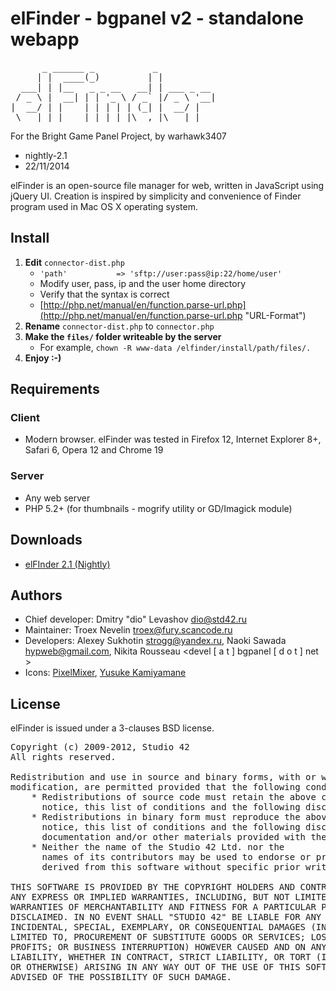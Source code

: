 elFinder - bgpanel v2 - standalone webapp
========

<pre>
      _ ______ _           _           
     | |  ____(_)         | |          
  ___| | |__   _ _ __   __| | ___ _ __ 
 / _ \ |  __| | | '_ \ / _` |/ _ \ '__|
|  __/ | |    | | | | | (_| |  __/ |   
 \___|_|_|    |_|_| |_|\__,_|\___|_|   
</pre>
For the Bright Game Panel Project, by warhawk3407

- nightly-2.1
- 22/11/2014

elFinder is an open-source file manager for web, written in JavaScript using
jQuery UI. Creation is inspired by simplicity and convenience of Finder program
used in Mac OS X operating system.


Install
--------
1. **Edit** `connector-dist.php`
	- `'path'			=> 'sftp://user:pass@ip:22/home/user'`
	- Modify user, pass, ip and the user home directory
	- Verify that the syntax is correct
	- [http://php.net/manual/en/function.parse-url.php](http://php.net/manual/en/function.parse-url.php "URL-Format")
2. **Rename** `connector-dist.php` to `connector.php`
3. **Make the `files/` folder writeable by the server**
	- For example, `chown -R www-data /elfinder/install/path/files/.`
4. **Enjoy :-)**

Requirements
------------

### Client
 * Modern browser. elFinder was tested in Firefox 12, Internet Explorer 8+,
   Safari 6, Opera 12 and Chrome 19

### Server
 * Any web server
 * PHP 5.2+ (for thumbnails - mogrify utility or GD/Imagick module)

Downloads
------------
 + [elFInder 2.1 (Nightly)](http://nao-pon.github.io/elFinder-nightly/latests/elfinder-2.1.zip)

Authors
-------

 * Chief developer: Dmitry "dio" Levashov <dio@std42.ru>
 * Maintainer: Troex Nevelin <troex@fury.scancode.ru>
 * Developers: Alexey Sukhotin <strogg@yandex.ru>, Naoki Sawada <hypweb@gmail.com>, Nikita Rousseau <devel [ a t ] bgpanel [ d o t ] net >
 * Icons: [PixelMixer](http://pixelmixer.ru), [Yusuke Kamiyamane](http://p.yusukekamiyamane.com)

License
-------

elFinder is issued under a 3-clauses BSD license.

<pre>
Copyright (c) 2009-2012, Studio 42
All rights reserved.

Redistribution and use in source and binary forms, with or without
modification, are permitted provided that the following conditions are met:
    * Redistributions of source code must retain the above copyright
      notice, this list of conditions and the following disclaimer.
    * Redistributions in binary form must reproduce the above copyright
      notice, this list of conditions and the following disclaimer in the
      documentation and/or other materials provided with the distribution.
    * Neither the name of the Studio 42 Ltd. nor the
      names of its contributors may be used to endorse or promote products
      derived from this software without specific prior written permission.

THIS SOFTWARE IS PROVIDED BY THE COPYRIGHT HOLDERS AND CONTRIBUTORS "AS IS" AND
ANY EXPRESS OR IMPLIED WARRANTIES, INCLUDING, BUT NOT LIMITED TO, THE IMPLIED
WARRANTIES OF MERCHANTABILITY AND FITNESS FOR A PARTICULAR PURPOSE ARE
DISCLAIMED. IN NO EVENT SHALL "STUDIO 42" BE LIABLE FOR ANY DIRECT, INDIRECT,
INCIDENTAL, SPECIAL, EXEMPLARY, OR CONSEQUENTIAL DAMAGES (INCLUDING, BUT NOT
LIMITED TO, PROCUREMENT OF SUBSTITUTE GOODS OR SERVICES; LOSS OF USE, DATA, OR
PROFITS; OR BUSINESS INTERRUPTION) HOWEVER CAUSED AND ON ANY THEORY OF
LIABILITY, WHETHER IN CONTRACT, STRICT LIABILITY, OR TORT (INCLUDING NEGLIGENCE
OR OTHERWISE) ARISING IN ANY WAY OUT OF THE USE OF THIS SOFTWARE, EVEN IF
ADVISED OF THE POSSIBILITY OF SUCH DAMAGE.
</pre>
